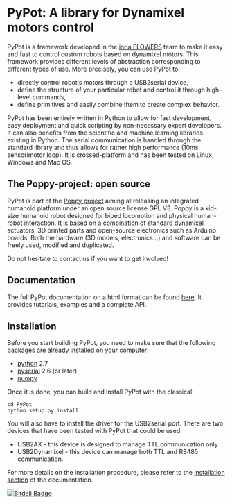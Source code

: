 # PyPot: A library for Dynamixel motors control #

PyPot is a framework developed in the [inria FLOWERS](https://flowers.inria.fr/) team to make it easy and fast to control custom robots based on dynamixel motors. This framework provides different levels of abstraction corresponding to different types of use. More precisely, you can use PyPot to:

* directly control robotis motors through a USB2serial device,
* define the structure of your particular robot and control it through high-level commands,
* define primitives and easily combine them to create complex behavior.

PyPot has been entirely written in Python to allow for fast development, easy deployment and quick scripting by non-necessary expert developers. It can also benefits from the scientific and machine learning libraries existing in Python. The serial communication is handled through the standard library and thus allows for rather high performance (10ms sensorimotor loop). It is crossed-platform and has been tested on Linux, Windows and Mac OS.

## The Poppy-project: open source ##

PyPot is part of the [Poppy project](http://www.poppy-project.org) aiming at releasing an integrated humanoid platform under an open source license GPL V3. Poppy is a kid-size humanoid robot designed for biped locomotion and physical human-robot interaction. It is based on a combination of standard dynamixel actuators, 3D printed parts and open-source electronics such as Arduino boards. Both the hardware (3D models, electronics...) and software can be freely used, modified and duplicated.

Do not hesitate to contact us if you want to get involved!

## Documentation ##

The full PyPot documentation on a html format can be found [here](http://poppy-project.github.io/pypot/). It provides tutorials, examples and a complete API.

## Installation ##

Before you start building PyPot, you need to make sure that the following packages are already installed on your computer:

* [python](http://www.python.org) 2.7
* [pyserial](http://pyserial.sourceforge.net) 2.6 (or later)
* [numpy](http://www.numpy.org)

Once it is done, you can build and install PyPot with the classical:

    cd PyPot
    python setup.py install

You will also have to install the driver for the USB2serial port. There are two devices that have been tested with PyPot that could be used:

* USB2AX - this device is designed to manage TTL communication only
* USB2Dynamixel - this device can manage both TTL and RS485 communication.

For more details on the installation procedure, please refer to the [installation section](http://poppy-project.github.io/pypot/intro.html#installation) of the documentation.


[![Bitdeli Badge](https://d2weczhvl823v0.cloudfront.net/poppy-project/pypot/trend.png)](https://bitdeli.com/free "Bitdeli Badge")

